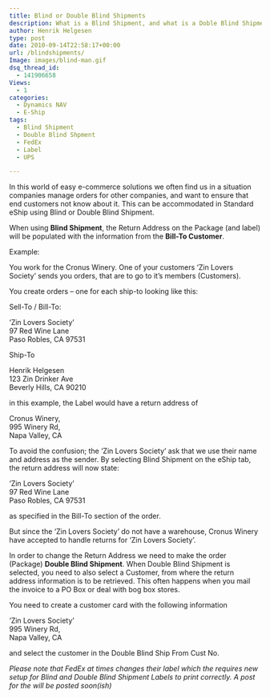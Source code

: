 ```yaml
---
title: Blind or Double Blind Shipments
description: What is a Blind Shipment, and what is a Doble Blind Shipment? 
author: Henrik Helgesen
type: post
date: 2010-09-14T22:58:17+00:00
url: /blindshipments/
Image: images/blind-man.gif
dsq_thread_id:
  - 141906658
Views:
  - 1
categories:
  - Dynamics NAV
  - E-Ship
tags:
  - Blind Shipment
  - Double Blind Shpment
  - FedEx
  - Label
  - UPS

---
```

In this world of easy e-commerce solutions we often find us in a situation companies manage orders for other companies, and want to ensure that end customers not know about it. This can be accommodated in Standard eShip using Blind or Double Blind Shipment.

When using **Blind Shipment**, the Return Address on the Package (and label) will be populated with the information from the **Bill-To Customer**.

<!--more-->Example:

You work for the Cronus Winery. One of your customers &#8216;Zin Lovers Society&#8217; sends you orders, that are to go to it&#8217;s members (Customers).

You create orders &#8211; one for each ship-to looking like this:

Sell-To / Bill-To:

&#8216;Zin Lovers Society&#8217;  
97 Red Wine Lane  
Paso Robles, CA 97531

Ship-To

Henrik Helgesen  
123 Zin Drinker Ave  
Beverly Hills, CA 90210

in this example, the Label would have a return address of

Cronus Winery,  
995 Winery Rd,  
Napa Valley, CA

To avoid the confusion; the &#8216;Zin Lovers Society&#8217; ask that we use their name and address as the sender. By selecting Blind Shipment on the eShip tab, the return address will now state:

&#8216;Zin Lovers Society&#8217;  
97 Red Wine Lane  
Paso Robles, CA 97531

as specified in the Bill-To section of the order.

But since the &#8216;Zin Lovers Society&#8217; do not have a warehouse, Cronus Winery have accepted to handle returns for &#8216;Zin Lovers Society&#8217;.

In order to change the Return Address we need to make the order (Package) **Double Blind Shipment**. When Double Blind Shipment is selected, you need to also select a Customer, from where the return address information is to be retrieved. This often happens when you mail the invoice to a PO Box or deal with bog box stores.

You need to create a customer card with the following information

&#8216;Zin Lovers Society&#8217;  
995 Winery Rd,  
Napa Valley, CA

and select the customer in the Double Blind Ship From Cust No.

_Please note that FedEx at times changes their label which the requires new setup for Blind and Double Blind Shipment Labels to print correctly. A post for the will be posted soon(ish)_
